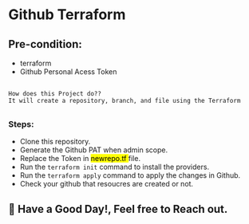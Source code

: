 # Github Terraform

## Pre-condition:
* terraform
* Github Personal Acess Token

## 
    How does this Project do??
    It will create a repository, branch, and file using the Terraform
##
### Steps:
* Clone this repository.
* Generate the Github PAT when admin scope.
* Replace the Token in <mark> newrepo.tf </mark> file.
* Run the `terraform init` command to install the providers.
* Run the `terraform apply` command to apply the changes in Github.
* Check your github that resoucres are created or not.

## :rainbow: Have a Good Day!, Feel free to Reach out.
